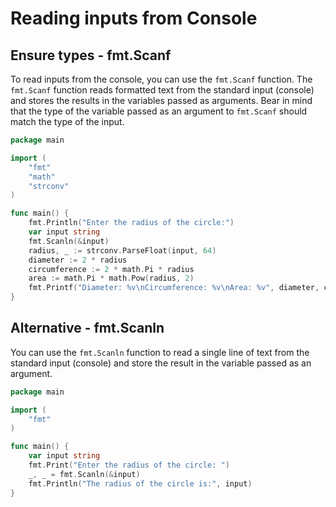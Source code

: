 # Reading inputs from Console


## Ensure types - fmt.Scanf

To read inputs from the console, you can use the `fmt.Scanf` function. The `fmt.Scanf` function reads formatted text from the standard input (console) and stores the results in the variables passed as arguments.
Bear in mind that the type of the variable passed as an argument to `fmt.Scanf` should match the type of the input.

```go
package main

import (
	"fmt"
	"math"
	"strconv"
)

func main() {
	fmt.Println("Enter the radius of the circle:")
	var input string
	fmt.Scanln(&input)
	radius, _ := strconv.ParseFloat(input, 64)
	diameter := 2 * radius
	circumference := 2 * math.Pi * radius
	area := math.Pi * math.Pow(radius, 2)
	fmt.Printf("Diameter: %v\nCircumference: %v\nArea: %v", diameter, circumference, area)
}

```

## Alternative - fmt.Scanln
You can use the `fmt.Scanln` function to read a single line of text from the standard input (console) and store the result in the variable passed as an argument.

```go
package main

import (
	"fmt"
)

func main() {
	var input string
	fmt.Print("Enter the radius of the circle: ")
	_, _ = fmt.Scanln(&input)
	fmt.Println("The radius of the circle is:", input)
}

```